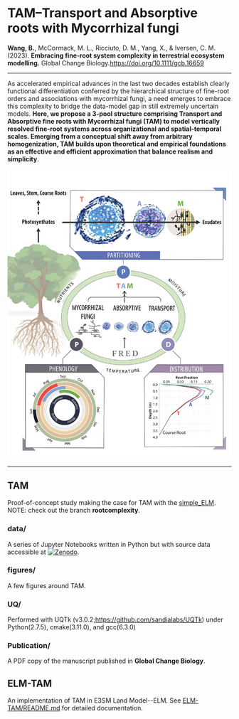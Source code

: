 # TAM–Transport and Absorptive roots with Mycorrhizal fungi

**Wang, B.**, McCormack, M. L., Ricciuto, D. M., Yang, X., & Iversen, C. M. (2023). **Embracing fine‐root system complexity in terrestrial ecosystem modelling.** Global Change Biology.https://doi.org/10.1111/gcb.16659

---

As accelerated empirical advances in the last two decades establish clearly functional differentiation conferred by the hierarchical structure of fine-root orders and associations with mycorrhizal fungi, a need emerges to embrace this complexity to bridge the data-model gap in still extremely uncertain models. **Here, we propose a 3-pool structure comprising Transport and Absorptive fine roots with Mycorrhizal fungi (TAM) to model vertically resolved fine-root systems across organizational and spatial-temporal scales. Emerging from a conceptual shift away from arbitrary homogenization, TAM builds upon theoretical and empirical foundations as an effective and efficient approximation that balance realism and simplicity**.

<p align='center'><img src="TAM/figures/TAM.png"></p>

---

## TAM
Proof-of-concept study making the case for TAM with the [simple_ELM](https://github.com/dmricciuto/simple_ELM/tree/rootcomplexity). NOTE: check out the branch **rootcomplexity**.

### data/
A series of Jupyter Notebooks written in Python but with source data accessible at [![Zenodo](https://zenodo.org/badge/DOI/10.5281/zenodo.7678851.svg)](https://doi.org/10.5281/zenodo.7678851).


### figures/
A few figures around TAM.

### UQ/
Performed with UQTk (v3.0.2;https://github.com/sandialabs/UQTk) under Python(2.7.5), cmake(3.11.0), and gcc(6.3.0)

### Publication/
A PDF copy of the manuscript published in **Global Change Biology**.

## ELM-TAM
An implementation of TAM in E3SM Land Model--ELM. See [ELM-TAM/README.md](ELM-TAM/README.md) for detailed documentation.